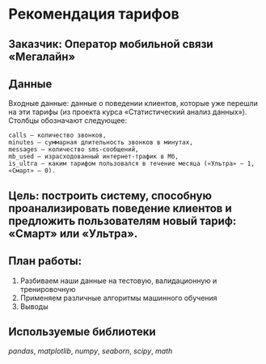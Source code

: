 # Рекомендация тарифов


## Заказчик: Оператор мобильной связи «Мегалайн» 

## Данные

Входные данные: данные о поведении клиентов, которые уже перешли на эти тарифы (из проекта курса «Статистический анализ данных»). Столбцы обозначают следующее:

    сalls — количество звонков,
    minutes — суммарная длительность звонков в минутах,
    messages — количество sms-сообщений,
    mb_used — израсходованный интернет-трафик в Мб,
    is_ultra — каким тарифом пользовался в течение месяца («Ультра» — 1, «Смарт» — 0).


## Цель: построить систему, способную проанализировать поведение клиентов и предложить пользователям новый тариф: «Смарт» или «Ультра».


## План работы: 

1. Разбиваем наши данные на тестовую, валидационную и тренировочную
2. Применяем различные алгоритмы машинного обучения
3. Выводы


## Используемые библиотеки
*pandas*, *matplotlib*, *numpy*, *seaborn*, *scipy*, *math*
